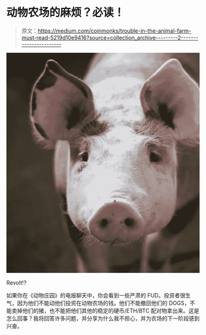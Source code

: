 # 动物农场的麻烦？必读！

> 原文：<https://medium.com/coinmonks/trouble-in-the-animal-farm-must-read-5219d10e9416?source=collection_archive---------2----------------------->

![](img/ec79204414f8b3c214a3abdcafd35886.png)

Revolt!?

如果你在《动物庄园》的电报聊天中，你会看到一些严肃的 FUD。投资者很生气，因为他们不能动他们投资在动物农场的钱。他们不能撤回他们的 DOGS，不能卖掉他们的猪，也不能把他们其他的稳定的硬币/ETH/BTC 配对物拿出来。这是怎么回事？我将回答许多问题，并分享为什么我不担心，并为农场的下一阶段感到兴奋。